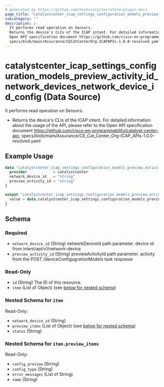 ```yaml
---
# generated by https://github.com/hashicorp/terraform-plugin-docs
page_title: "catalystcenter_icap_settings_configuration_models_preview_activity_id_network_devices_network_device_id_config Data Source - terraform-provider-catalystcenter"
subcategory: ""
description: |-
  It performs read operation on Sensors.
  Returns the device's CLIs of the ICAP intent. For detailed information about the usage of the API, please refer to the
  Open API specification document https://github.com/cisco-en-programmability/catalyst-center-api-
  specs/blob/main/Assurance/CECatCenterOrg-ICAPAPIs-1.0.0-resolved.yaml
---
```


# catalystcenter_icap_settings_configuration_models_preview_activity_id_network_devices_network_device_id_config (Data Source)

It performs read operation on Sensors.

- Returns the device's CLIs of the ICAP intent. For detailed information about the usage of the API, please refer to the
Open API specification document https://github.com/cisco-en-programmability/catalyst-center-api-
specs/blob/main/Assurance/CE_Cat_Center_Org-ICAP_APIs-1.0.0-resolved.yaml

## Example Usage

```terraform
data "catalystcenter_icap_settings_configuration_models_preview_activity_id_network_devices_network_device_id_config" "example" {
  provider            = catalystcenter
  network_device_id   = "string"
  preview_activity_id = "string"
}

output "catalystcenter_icap_settings_configuration_models_preview_activity_id_network_devices_network_device_id_config_example" {
  value = data.catalystcenter_icap_settings_configuration_models_preview_activity_id_network_devices_network_device_id_config.example.item
}
```

<!-- schema generated by tfplugindocs -->
## Schema

### Required

- `network_device_id` (String) networkDeviceId path parameter. device id from intent/api/v1/network-device
- `preview_activity_id` (String) previewActivityId path parameter. activity from the POST /deviceConfigugrationModels task response

### Read-Only

- `id` (String) The ID of this resource.
- `item` (List of Object) (see [below for nested schema](#nestedatt--item))

<a id="nestedatt--item"></a>
### Nested Schema for `item`

Read-Only:

- `network_device_id` (String)
- `preview_items` (List of Object) (see [below for nested schema](#nestedobjatt--item--preview_items))
- `status` (String)

<a id="nestedobjatt--item--preview_items"></a>
### Nested Schema for `item.preview_items`

Read-Only:

- `config_preview` (String)
- `config_type` (String)
- `error_messages` (List of String)
- `name` (String)
